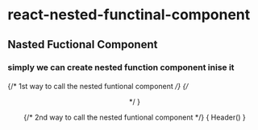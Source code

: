 # react-nested-functinal-component

## Nasted Fuctional Component

### simply we can create nested function component inise it

####

{/* 1st way to call the nested funtional component */}
{/* <Header /> */ }

{/* 2nd way to call the nested funtional component */}
{ Header() }

